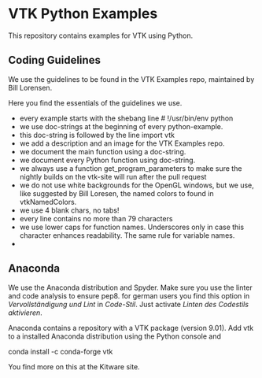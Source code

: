 # VTK Python Examples
This repository contains examples for VTK using Python.

## Coding Guidelines
We use the guidelines to be found in the VTK Examples repo, maintained 
by Bill Lorensen.

Here you find the essentials of the guidelines we use.
- every example starts with the shebang line # !/usr/bin/env python
- we use doc-strings at the beginning of every python-example.
- this doc-string is followed by the line import vtk
- we add a description and an image for the VTK Examples repo.
- we document the main function using a doc-string.
- we document every Python function using doc-string.
- we always use a function get_program_parameters to make sure the nightly 
builds on the vtk-site will run after the pull request
- we do not use white backgrounds for the OpenGL windows, but we 
use, like suggested by Bill Loresen, the named colors to found in 
vtkNamedColors.
- we use 4 blank chars, no tabs!
- every line contains no more than 79 characters
- we use lower caps for function names. Underscores only in case
this character enhances readability. The same rule for variable names.
- 

## Anaconda
We use the Anaconda distribution and Spyder. 
Make sure you use the linter and code analysis to ensure pep8. 
for german users you find this option in *Vervollständigung und Lint*
in *Code-Stil*. Just activate *Linten des Codestils aktivieren*.

Anaconda contains a repository with a VTK package (version 9.01).
Add vtk to a installed Anaconda distribution using the Python console
and


conda install -c conda-forge vtk

You find more on this at the Kitware site.